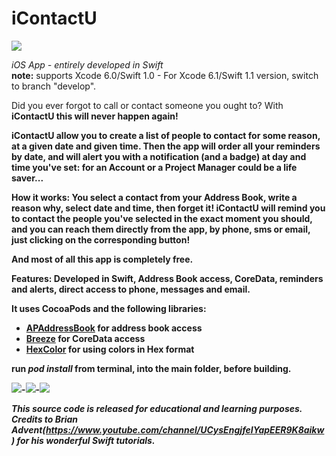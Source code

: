 <b>iContactU</b>
======================================================
<img src="http://riccardosallusti.it/wp-content/uploads/2014/10/Icon-60@3x.png">

<i>iOS App - entirely developed in Swift</i>  
<b>note:</b> supports Xcode 6.0/Swift 1.0 - For Xcode 6.1/Swift 1.1 version, switch to branch "develop".

Did you ever forgot to call or contact someone you ought to?
With <b>iContactU<b/> this will never happen again! 

<b>iContactU</b> allow you to create a list of people to contact for some reason, at a given date and given time. Then the app will order all your reminders by date, and will alert you with a notification (and a badge) at day and time you've set: for an Account or a Project Manager could be a life saver...

<b>How it works:</b>
You select a contact from your Address Book, write a reason why, select date and time, then forget it!
iContactU will remind you to contact the people you've selected in the exact moment you should, and you can reach them directly from the app, by phone, sms or email, just clicking on the corresponding button!

And most of all this app is completely free.

<b>Features:</b>
Developed in Swift, Address Book access, CoreData, reminders and alerts, direct access to phone, messages and email.

It uses CocoaPods and the following libraries:

- [APAddressBook](https://github.com/Alterplay/APAddressBook) for address book access
- [Breeze](https://github.com/andrelind/Breeze) for CoreData access
- [HexColor](https://github.com/mRs-/HexColors.git) for using colors in Hex format

run <i>pod install</i> from terminal, into the main folder, before building.

<img src="http://riccardosallusti.it/wp-content/uploads/2014/10/iContactU_2-e1412777153111.jpg">-<img src="http://riccardosallusti.it/wp-content/uploads/2014/10/iContactU_3-e1412777126731.jpg">-<img src="http://riccardosallusti.it/wp-content/uploads/2014/10/iContactU_4-e1412777091608.jpg">

<i>This source code is released for educational and learning purposes.  
Credits to Brian Advent(https://www.youtube.com/channel/UCysEngjfeIYapEER9K8aikw) for his wonderful Swift tutorials.</i>
